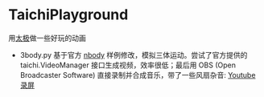 # TaichiPlayground

用[太极](https://github.com/taichi-dev/taichi)做一些好玩的动画

* 3body.py 基于官方 [nbody](https://github.com/taichi-dev/taichi/blob/master/python/taichi/examples/simulation/nbody.py) 样例修改，模拟三体运动。尝试了官方提供的 taichi.VideoManager 接口生成视频，效率很低；最后用 OBS (Open Broadcaster Software) 直接录制并合成音乐，带了一些风扇杂音: [Youtube录屏](https://youtu.be/sYBcrnLAdpU)

